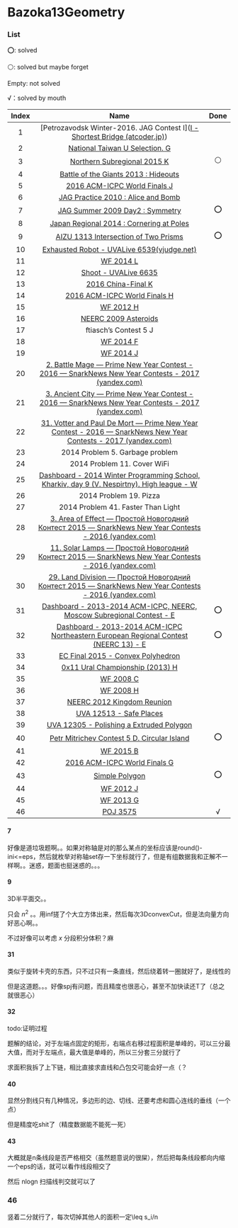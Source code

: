 # Bazoka13Geometry

### List

⭕: solved

⚪: solved but maybe forget

Empty: not solved

√：solved by mouth

| Index |                             Name                             | Done |
| :---: | :----------------------------------------------------------: | :--: |
|   1   | [Petrozavodsk Winter-2016. JAG Contest I]([I - Shortest Bridge (atcoder.jp)](https://atcoder.jp/contests/jag2015autumn/tasks/icpc2015autumn_i)) |      |
|   2   | [National Taiwan U Selection. G](http://opentrains.snarknews.info/~ejudge/team.cgi?contest_id=006282) |      |
|   3   | [Northern Subregional 2015 K](https://codeforces.ml/gym/100801) |  ⚪   |
|   4   | [Battle of the Giants 2013 : Hideouts](http://opentrains.snarknews.info/~ejudge/team.cgi?contest_id=010229) |      |
|   5   | [2016 ACM-ICPC World Finals J](https://codeforces.ml/gym/101242) |      |
|   6   | [JAG Practice 2010 : Alice and Bomb](https://judge.u-aizu.ac.jp/onlinejudge/description.jsp?id=2246) |      |
|   7   | [JAG Summer 2009 Day2 : Symmetry](https://judge.u-aizu.ac.jp/onlinejudge/description.jsp?id=2159) |  ⭕   |
|   8   | [Japan Regional 2014 : Cornering at Poles](https://judge.u-aizu.ac.jp/onlinejudge/description.jsp?id=1352) |      |
|   9   | [AIZU 1313 Intersection of Two Prisms](https://judge.u-aizu.ac.jp/onlinejudge/description.jsp?id=1313) |  ⭕   |
|  10   | [Exhausted Robot - UVALive 6539(vjudge.net)](https://vjudge.net/problem/UVALive-6539) |      |
|  11   |        [WF 2014 L](https://codeforces.ml/gym/101221)         |      |
|  12   | [Shoot - UVALive 6635 ](https://vjudge.net/problem/UVALive-6635) |      |
|  13   |   [2016 China-Final K](https://codeforces.com/gym/101206)    |      |
|  14   | [2016 ACM-ICPC World Finals H](https://codeforces.ml/gym/101242) |      |
|  15   |        [WF 2012 H](https://codeforces.ml/gym/101205)         |      |
|  16   |   [NEERC 2009 Asteroids](https://codeforces.ml/gym/101308)   |      |
|  17   |                    ftiasch’s Contest 5 J                     |      |
|  18   |        [WF 2014 F](https://codeforces.ml/gym/101221)         |      |
|  19   |        [WF 2014 J](https://codeforces.ml/gym/101221)         |      |
|  20   | [2. Battle Mage — Prime New Year Contest - 2016 — SnarkNews New Year Contests - 2017 (yandex.com)](https://contest.yandex.com/newyear2017/contest/3641/problems/?nc=PE3Ieaty) |      |
|  21   | [3. Ancient City — Prime New Year Contest - 2016 — SnarkNews New Year Contests - 2017 (yandex.com)](https://contest.yandex.com/newyear2017/contest/3641/problems/3/) |      |
|  22   | [31. Votter and Paul De Mort — Prime New Year Contest - 2016 — SnarkNews New Year Contests - 2017 (yandex.com)](https://contest.yandex.com/newyear2017/contest/3641/problems/31/) |      |
|  23   |               2014 Problem 5. Garbage problem                |      |
|  24   |                 2014 Problem 11. Cover WiFi                  |      |
|  25   | [Dashboard - 2014 Winter Programming School, Kharkiv, day 9 (V. Nespirtny). High league - W](https://codeforces.com/gym/100385) |      |
|  26   |                    2014 Problem 19. Pizza                    |      |
|  27   |              2014 Problem 41. Faster Than Light              |      |
|  28   | [3. Area of Effect — Простой Новогодний Контест 2015 — SnarkNews New Year Contests - 2016 (yandex.com)](https://contest.yandex.com/newyear2016/contest/1985/problems/3/) |      |
|  29   | [11. Solar Lamps — Простой Новогодний Контест 2015 — SnarkNews New Year Contests - 2016 (yandex.com)](https://contest.yandex.com/newyear2016/contest/1985/problems/11/) |      |
|  30   | [29. Land Division — Простой Новогодний Контест 2015 — SnarkNews New Year Contests - 2016 (yandex.com)](https://contest.yandex.com/newyear2016/contest/1985/problems/29/) |      |
|  31   | [Dashboard - 2013-2014 ACM-ICPC, NEERC, Moscow Subregional Contest - E](https://codeforces.com/gym/100257) |  ⭕  |
|  32   | [Dashboard - 2013-2014 ACM-ICPC Northeastern European Regional Contest (NEERC 13) - E](https://codeforces.com/gym/100307) |  ⭕  |
|  33   | [EC Final 2015 - Convex Polyhedron](https://vjudge.net/contest/348213#problem/K) |      |
|  34   | [0x11 Ural Championship (2013) H](https://acm.timus.ru/problem.aspx?space=1&num=1978) |      |
|  35   |        [WF 2008 C](https://vjudge.net/contest/111395)        |      |
|  36   |        [WF 2008 H](https://vjudge.net/contest/111395)        |      |
|  37   | [NEERC 2012 Kingdom Reunion](https://codeforces.ml/gym/100134) |      |
|  38   | [UVA 12513 - Safe Places](https://onlinejudge.org/index.php?option=com_onlinejudge&Itemid=8&page=show_problem&problem=3958) |      |
|  39   | [UVA 12305 - Polishing a Extruded Polygon](https://onlinejudge.org/index.php?option=com_onlinejudge&Itemid=8&page=show_problem&problem=3727) |      |
|  40   | [Petr Mitrichev Contest 5 D. Circular Island](https://codeforces.ml/gym/101370) |  ⭕  |
|  41   |        [WF 2015 B](https://codeforces.ml/gym/101239)         |      |
|  42   | [2016 ACM-ICPC World Finals G](https://codeforces.ml/gym/101242) |      |
|  43   |      [Simple Polygon](https://codeforces.ml/gym/100486)      |  ⭕   |
|  44   |        [WF 2012 J](https://codeforces.ml/gym/101205)         |      |
|  45   |        [WF 2013 G](https://codeforces.ml/gym/101208)         |      |
|  46   |        [POJ 3575](http://poj.org/problem?id=3575)         |   √  |

#### 7

好像是道垃圾题啊。。如果对称轴是对的那么某点的坐标应该是round()-ini<=eps，然后就枚举对称轴set存一下坐标就行了，但是有组数据我和正解不一样啊。。迷惑，题面也挺迷惑的。。。

#### 9

3D半平面交。。

只会 $n^2$ 。。用inf搓了个大立方体出来，然后每次3DconvexCut，但是法向量方向好恶心啊。。

不过好像可以考虑 $x$ 分段积分体积？麻

#### 31

类似于旋转卡壳的东西，只不过只有一条直线，然后绕着转一圈就好了，是线性的

但是这道题。。。好像spj有问题，而且精度也很恶心，甚至不加快读还T了（总之就很恶心）

#### 32

todo:证明过程

题解的结论，对于左端点固定的矩形，右端点右移过程面积是单峰的，可以三分最大值，而对于左端点，最大值是单峰的，所以三分套三分就行了

求面积我拆了上下链，相比直接求直线和凸包交可能会好一点（？

#### 40

显然分割线只有几种情况，多边形的边、切线、还要考虑和圆心连线的垂线（一个点）

但是精度吃shit了（精度数据能不能死一死）

#### 43

大概就是n条线段是否严格相交（虽然题意说的很屎），然后把每条线段都向内缩一个eps的话，就可以看作线段相交了

然后 nlogn 扫描线判交就可以了

### 46

竖着二分就行了，每次切掉其他人的面积一定\leq s_i/n
